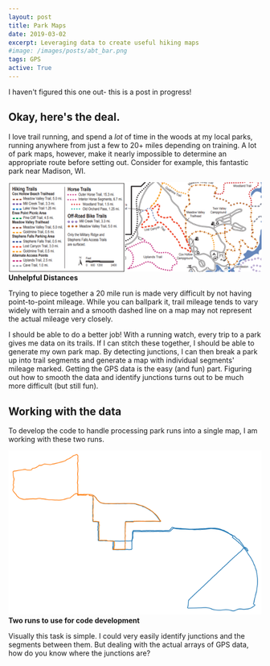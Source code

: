 ```yaml
---
layout: post
title: Park Maps
date: 2019-03-02
excerpt: Leveraging data to create useful hiking maps
#image: /images/posts/abt_bar.png
tags: GPS
active: True
---
```


I haven't figured this one out- this is a post in progress!

## Okay, here's the deal.
I love trail running, and spend a *lot* of time in the woods at my local parks, running anywhere from just a few to 20+ miles depending on training. A lot of park maps, however, make it nearly impossible to determine an appropriate route before setting out. Consider for example, this fantastic park near Madison, WI.

![image](/images/posts/parkmaps_govdodgeexample.png)
**Unhelpful Distances**

Trying to piece together a 20 mile run is made very difficult by not having point-to-point mileage. While you can ballpark it, trail mileage tends to vary widely with terrain and a smooth dashed line on a map may not represent the actual mileage very closely.

I should be able to do a better job!
With a running watch, every trip to a park gives me data on its trails. If I can stitch these together, I should be able to generate my own park map. By detecting junctions, I can then break a park up into trail segments and generate a map with individual segments' mileage marked.
Getting the GPS data is the easy (and fun) part. Figuring out how to smooth the data and identify junctions turns out to be much more difficult (but still fun).

## Working with the data
To develop the code to handle processing park runs into a single map, I am working with these two runs.

![image](/images/posts/parkmaps_developmentruns.png)
**Two runs to use for code development**

Visually this task is simple. I could very easily identify junctions and the segments between them. But dealing with the actual arrays of GPS data, how do you know where the junctions are?
